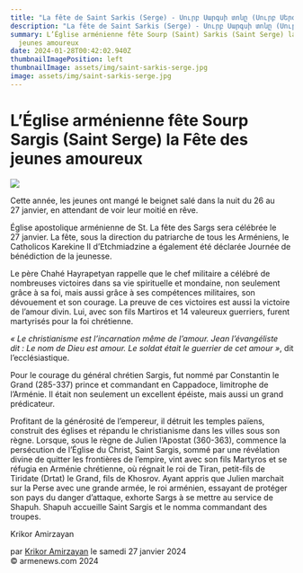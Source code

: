 ```yaml
---
title: "La fête de Saint Sarkis (Serge) - Սուրբ Սարգսի տոնը (Սուրբ ՍերԺ) "
description: "La fête de Saint Sarkis (Serge) - Սուրբ Սարգսի տոնը (Սուրբ ՍերԺ) "
summary: L’Église arménienne fête Sourp (Saint) Sarkis (Saint Serge) la Fête des
  jeunes amoureux
date: 2024-01-28T00:42:02.940Z
thumbnailImagePosition: left
thumbnailImage: assets/img/saint-sarkis-serge.jpg
image: assets/img/saint-sarkis-serge.jpg
---
```

<!--StartFragment-->

# L’Église arménienne fête Sourp Sargis (Saint Serge) la Fête des jeunes amoureux



![](https://www.armenews.com/IMG/arton112124.jpg)

Cette année, les jeunes ont mangé le beignet salé dans la nuit du 26 au 27 janvier, en attendant de voir leur moitié en rêve.

Église apostolique arménienne de St. La fête des Sargs sera célébrée le 27 janvier. La fête, sous la direction du patriarche de tous les Arméniens, le Catholicos Karekine II d’Etchmiadzine a également été déclarée Journée de bénédiction de la jeunesse.

Le père Chahé Hayrapetyan rappelle que le chef militaire a célébré de nombreuses victoires dans sa vie spirituelle et mondaine, non seulement grâce à sa foi, mais aussi grâce à ses compétences militaires, son dévouement et son courage. La preuve de ces victoires est aussi la victoire de l’amour divin. Lui, avec son fils Martiros et 14 valeureux guerriers, furent martyrisés pour la foi chrétienne.

*« Le christianisme est l’incarnation même de l’amour. Jean l’évangéliste dit : Le nom de Dieu est amour. Le soldat était le guerrier de cet amour »*, dit l’ecclésiastique.

Pour le courage du général chrétien Sargis, fut nommé par Constantin le Grand (285-337) prince et commandant en Cappadoce, limitrophe de l’Arménie. Il était non seulement un excellent épéiste, mais aussi un grand prédicateur.

Profitant de la générosité de l’empereur, il détruit les temples païens, construit des églises et répandu le christianisme dans les villes sous son règne. Lorsque, sous le règne de Julien l’Apostat (360-363), commence la persécution de l’Église du Christ, Saint Sargis, sommé par une révélation divine de quitter les frontières de l’empire, vint avec son fils Martyros et se réfugia en Arménie chrétienne, où régnait le roi de Tiran, petit-fils de Tiridate (Drtat) le Grand, fils de Khosrov. Ayant appris que Julien marchait sur la Perse avec une grande armée, le roi arménien, essayant de protéger son pays du danger d’attaque, exhorte Sargs à se mettre au service de Shapuh. Shapuh accueille Saint Sargis et le nomma commandant des troupes.

Krikor Amirzayan

par [Krikor Amirzayan](https://www.armenews.com/spip.php?page=auteur&id_auteur=33) le samedi 27 janvier 2024\
© armenews.com 2024

<!--EndFragment-->